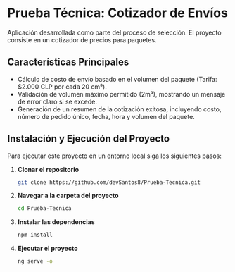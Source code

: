 # Prueba Técnica: Cotizador de Envíos

Aplicación desarrollada como parte del proceso de selección. El proyecto consiste en un cotizador de precios para paquetes.

## Características Principales

* Cálculo de costo de envío basado en el volumen del paquete (Tarifa: $2.000 CLP por cada 20 cm³).
* Validación de volumen máximo permitido (2m³), mostrando un mensaje de error claro si se excede.
* Generación de un resumen de la cotización exitosa, incluyendo costo, número de pedido único, fecha, hora y volumen del paquete.

## Instalación y Ejecución del Proyecto

Para ejecutar este proyecto en un entorno local siga los siguientes pasos:

1.  **Clonar el repositorio**
    ```bash
    git clone https://github.com/devSantos8/Prueba-Tecnica.git
    ```

2.  **Navegar a la carpeta del proyecto**
    ```bash
    cd Prueba-Tecnica
    ```

3.  **Instalar las dependencias**
    ```bash
    npm install
    ```

4.  **Ejecutar el proyecto**
    ```bash
    ng serve -o
    ```

